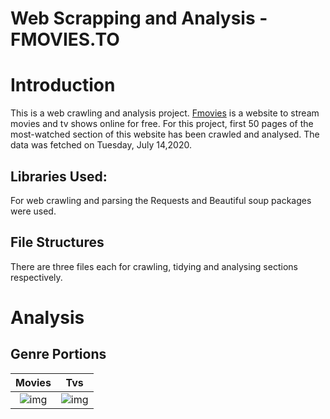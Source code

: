# Web Scrapping and Analysis - FMOVIES.TO

# Introduction 

This is a web crawling and analysis project. [Fmovies](fmovies.to/home) is a website to stream movies and tv shows online for free. For this project, first 50 pages of the most-watched section of this website has been crawled and analysed. 
The data was fetched on Tuesday, July 14,2020. 

## Libraries Used:
For web crawling and parsing the Requests and  Beautiful soup packages were used. 

## File Structures

There are three files each for crawling, tidying and analysing sections respectively. 

# Analysis


## Genre Portions 

Movies |  Tvs
:-------------------------:|:-------------------------:
![img](https://github.com/nibukdk/web-scrapping-fmovie.to/blob/master/Imgs/genre_n_movies.png) | ![img](https://github.com/nibukdk/web-scrapping-fmovie.to/blob/master/Imgs/genre_n_tvs.png) 


